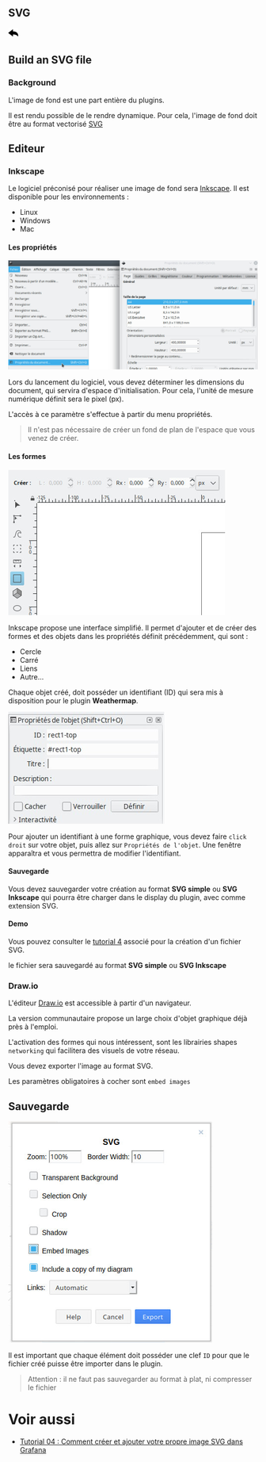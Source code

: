 ## SVG

[![](../../screenshots/other/Go-back.png)](README.md)

## Build an SVG file

### Background

L'image de fond est une part entière du plugins.

Il est rendu possible de le rendre dynamique. Pour cela, l'image de fond doit être au format vectorisé [SVG](https://fr.wikipedia.org/wiki/Scalable_Vector_Graphics)

## Editeur

### Inkscape

Le logiciel préconisé pour réaliser une image de fond sera [Inkscape](https://inkscape.org). Il est disponible pour les environnements :

- Linux
- Windows
- Mac

#### Les propriétés

![proprietes inkscape](../../screenshots/appendix/inkscape-proprietes.jpg)

Lors du lancement du logiciel, vous devez déterminer les dimensions du document, qui servira d'espace d'initialisation. Pour cela, l'unité de mesure numérique définit sera le pixel (px).

L'accès à ce paramètre s'effectue à partir du menu propriétés.

> Il n'est pas nécessaire de créer un fond de plan de l'espace que vous venez de créer.

#### Les formes

![inkscape forme](../../screenshots/appendix/inskcape-formes.jpg)

Inkscape propose une interface simplifié. Il permet d'ajouter et de créer des formes et des objets dans les propriétés définit précédemment, qui sont :

- Cercle
- Carré
- Liens
- Autre...

Chaque objet créé, doit posséder un identifiant (ID) qui sera mis à disposition pour le plugin **Weathermap**.

![inkscape id](../../screenshots/appendix/inkscape-id.jpg)

Pour ajouter un identifiant à une forme graphique, vous devez faire `click droit` sur votre objet, puis allez sur `Propriétés de l'objet`. Une fenêtre apparaîtra et vous permettra de modifier l'identifiant.

#### Sauvegarde

Vous devez sauvegarder votre création au format **SVG simple** ou **SVG Inkscape** qui pourra être charger dans le display du plugin, avec comme extension SVG.

#### Demo

Vous pouvez consulter le [tutorial 4](../demo/tutorial04.md) associé pour la création d'un fichier SVG.

le fichier sera sauvegardé au format **SVG simple** ou **SVG Inkscape**

### Draw.io

L'éditeur [Draw.io](https://draw.io/) est accessible à partir d'un navigateur.

La version communautaire propose un large choix d'objet graphique déjà près à l'emploi.

L'activation des formes qui nous intéressent, sont les librairies shapes `networking` qui facilitera des visuels de votre réseau.

Vous devez exporter l'image au format SVG.

Les paramètres obligatoires à cocher sont `embed images`

## Sauvegarde

![main metric](../../screenshots/appendix/draw-export-svg.jpg)

Il est important que chaque élément doit posséder une clef `ID` pour que le fichier créé puisse être importer dans le plugin.

> Attention :
> il ne faut pas sauvegarder au format à plat, ni compresser le fichier

# Voir aussi

- [Tutorial 04 : Comment créer et ajouter votre propre image SVG dans Grafana](tutorial04.md)
